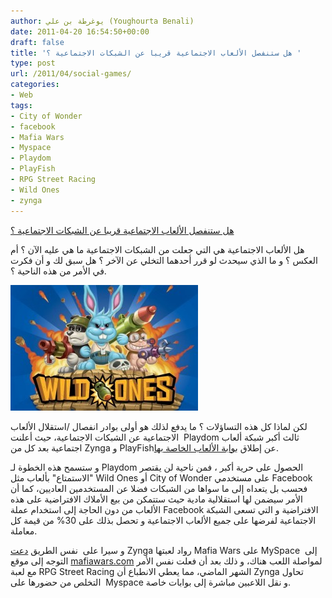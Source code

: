 ```yaml
---
author: يوغرطة بن علي (Youghourta Benali)
date: 2011-04-20 16:54:50+00:00
draft: false
title: 'هل ستنفصل الألعاب الاجتماعية قريبا عن الشبكات الاجتماعية ؟ '
type: post
url: /2011/04/social-games/
categories:
- Web
tags:
- City of Wonder
- facebook
- Mafia Wars
- Myspace
- Playdom
- PlayFish
- RPG Street Racing
- Wild Ones
- zynga
---
```


[هل ستنفصل الألعاب الاجتماعية قريبا عن الشبكات الاجتماعية ؟](https://www.it-scoop.com/2011/04/social-games/)


هل الألعاب الاجتماعية هي التي جعلت من الشبكات الاجتماعية ما هي عليه الآن ؟ أم العكس ؟ و ما الذي سيحدث لو قرر أحدهما التخلي عن الآخر ؟ هل سبق لك و أن فكرت في الأمر من هذه الناحية ؟.

[![](wildones-300x201.jpg)
](https://www.it-scoop.com/2011/04/social-games/)

لكن لماذا كل هذه التساؤلات ؟ ما يدفع لذلك هو أولى بوادر انفصال /استقلال الألعاب الاجتماعية عن الشبكات الاجتماعية، حيث أعلنت  Playdom ثالث أكبر شبكة ألعاب اجتماعية بعد كل من Zynga و PlayFishعن إطلاق [بوابة الألعاب الخاصة بها](http://www.playdom.com/games).

و ستسمح هذه الخطوة لـ Playdom الحصول على حرية أكبر ، فمن ناحية لن يقتصر "الاستمتاع" بألعاب مثل Wild Ones أو City of Wonder على مستخدمي Facebook فحسب بل يتعداه إلى ما سواها من الشبكات فضلا عن المستخدمين العاديين، كما أن الأمر سيضمن لها استقلالية مادية حيث ستتمكن من بيع الأملاك الافتراضية على هذه الألعاب من دون الحاجة إلى استخدام عملة Facebook الافتراضية و التي تسعى الشبكة الاجتماعية لفرضها على جميع الألعاب الاجتماعية و تحصل بذلك على 30% من قيمة كل معاملة.

و سيرا على  نفس الطريق [دعت](http://www.myspace.com/games/play/110226) Zynga رواد لعبتها Mafia Wars على MySpace  إلى التوجه إلى موقع [mafiawars.com](http://mafiawars.com/) لمواصلة اللعب هناك، و ذلك بعد أن فعلت نفس الأمر مع لعبة RPG Street Racing الشهر الماضي، مما يعطي الانطباع أن Zynga تحاول التخلص من حضورها على  Myspace و نقل اللاعبين مباشرة إلى بوابات خاصة.
